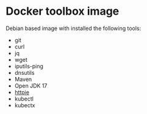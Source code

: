 # Docker toolbox image

Debian based image with installed the following tools:

- git
- curl
- jq
- wget
- iputils-ping
- dnsutils
- Maven
- Open JDK 17
- [httpie](https://httpie.io/)
- kubectl
- kubectx
